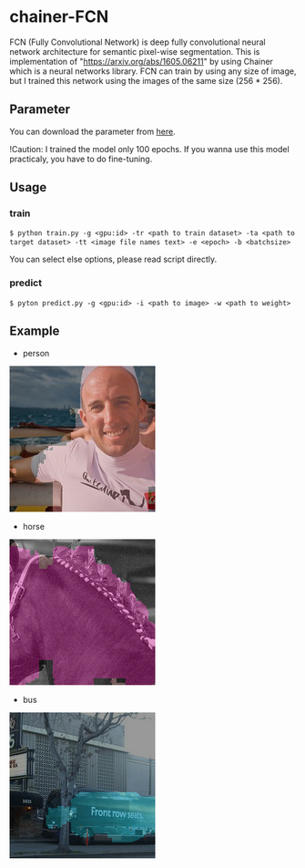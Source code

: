 # chainer-FCN

FCN (Fully Convolutional Network) is deep fully convolutional neural network architecture for semantic pixel-wise segmentation. This is implementation of "https://arxiv.org/abs/1605.06211" by using Chainer which is a neural networks library. FCN can train by using any size of image, but I trained this network using the images of the same size (256 * 256).

## Parameter

You can download the parameter from [here](https://drive.google.com/drive/folders/0B0bX7_mwN48ZTmJQOUZLeERESDQ).

!Caution: I trained the model only 100 epochs. If you wanna use this model practicaly, you have to do fine-tuning.

## Usage

### train

```
$ python train.py -g <gpu:id> -tr <path to train dataset> -ta <path to target dataset> -tt <image file names text> -e <epoch> -b <batchsize>
```
You can select else options, please read script directly.

### predict
```
$ pyton predict.py -g <gpu:id> -i <path to image> -w <path to weight>
```

## Example

+ person

![person](https://raw.githubusercontent.com/k3nt0w/chainer_fcn/master/out/pred_2009_005056.png)

+ horse

![horse](https://raw.githubusercontent.com/k3nt0w/chainer_fcn/master/out/pred_2010_004856.png)

+ bus
  
![person](https://raw.githubusercontent.com/k3nt0w/chainer_fcn/master/out/pred_2011_000969.png)
